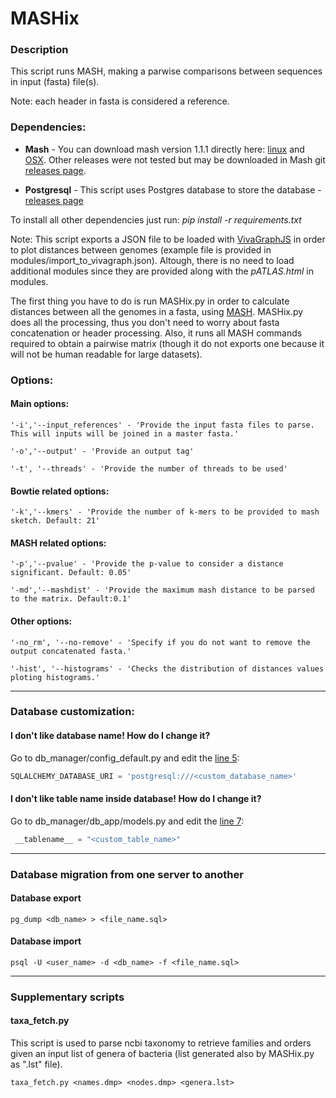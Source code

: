# MASHix


### Description

This script runs MASH, making a parwise comparisons between sequences in input (fasta) file(s).

Note: each header in fasta is considered a reference.

### Dependencies:

* **Mash** - You can download mash version 1.1.1 directly here: [linux](https://github.com/marbl/Mash/releases/download/v1.1.1/mash-Linux64-v1.1.1.tar.gz) and [OSX](https://github.com/marbl/Mash/releases/download/v1.1.1/mash-OSX64-v1.1.1.tar.gz). Other releases were not tested but may be downloaded in Mash git [releases page](https://github.com/marbl/Mash/releases).

* **Postgresql** - This script uses Postgres database to store the database - [releases page](https://www.postgresql.org/download/)

To install all other dependencies just run: _pip install -r requirements.txt_

Note: This script exports a JSON file to be loaded with [VivaGraphJS](https://github.com/anvaka/VivaGraphJS) in order to plot distances between genomes (example file is provided in modules/import\_to\_vivagraph.json). Altough, there is no need to load additional modules since they are provided along with the _pATLAS.html_ in modules.


The first thing you have to do is run MASHix.py in order to calculate distances between all the genomes in a fasta, using [MASH](http://mash.readthedocs.io/en/latest/). MASHix.py does all the processing, thus you don't need to worry about fasta concatenation or header processing. Also, it runs all MASH commands required to obtain a pairwise matrix (though it do not exports one because it will not be human readable for large datasets).

### Options:

#### Main options:

```
'-i','--input_references' - 'Provide the input fasta files to parse. This will inputs will be joined in a master fasta.'

'-o','--output' - 'Provide an output tag'

'-t', '--threads' - 'Provide the number of threads to be used'
```

#### Bowtie related options:

```
'-k','--kmers' - 'Provide the number of k-mers to be provided to mash sketch. Default: 21'
```

#### MASH related options:

```
'-p','--pvalue' - 'Provide the p-value to consider a distance significant. Default: 0.05'

'-md','--mashdist' - 'Provide the maximum mash distance to be parsed to the matrix. Default:0.1'
```

#### Other options:

```
'-no_rm', '--no-remove' - 'Specify if you do not want to remove the output concatenated fasta.'

'-hist', '--histograms' - 'Checks the distribution of distances values ploting histograms.'
```

---

### Database customization:

#### I don't like database name! How do I change it?

Go to db_manager/config_default.py and edit the [line 5](https://github.com/tiagofilipe12/MASHix/blob/master/db_manager/config_default.py#L5):

```python
SQLALCHEMY_DATABASE_URI = 'postgresql:///<custom_database_name>'
```

#### I don't like table name inside database! How do I change it?

Go to db_manager/db_app/models.py and edit the [line 7](https://github.com/tiagofilipe12/MASHix/blob/master/db_manager/db_app/models.py#L7):

```python
 __tablename__ = "<custom_table_name>"
```

---

### Database migration from one server to another

#### Database export

```
pg_dump <db_name> > <file_name.sql>
```

#### Database import

```
psql -U <user_name> -d <db_name> -f <file_name.sql>
```

---

### Supplementary scripts

#### taxa_fetch.py

This script is used to parse ncbi taxonomy to retrieve families and orders given an input list of genera of bacteria (list generated also by MASHix.py as ".lst" file).

```
taxa_fetch.py <names.dmp> <nodes.dmp> <genera.lst>
```
